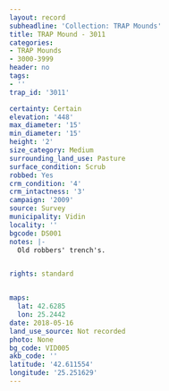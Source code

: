 ```yaml
---
layout: record
subheadline: 'Collection: TRAP Mounds'
title: TRAP Mound - 3011
categories:
- TRAP Mounds
- 3000-3999
header: no
tags:
- ''
trap_id: '3011'

certainty: Certain
elevation: '448'
max_diameter: '15'
min_diameter: '15'
height: '2'
size_category: Medium
surrounding_land_use: Pasture
surface_condition: Scrub
robbed: Yes
crm_condition: '4'
crm_intactness: '3'
campaign: '2009'
source: Survey
municipality: Vidin
locality: ''
bgcode: DS001
notes: |-
  Old robbers' trench's.


rights: standard


maps:
  lat: 42.6285
  lon: 25.2442
date: 2018-05-16
land_use_source: Not recorded
photo: None
bg_code: VID005
akb_code: ''
latitude: '42.611554'
longitude: '25.251629'
---
```


